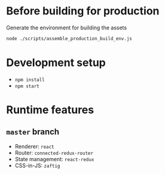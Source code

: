 # Before building for production

Generate the environment for building the assets

```sh
node ./scripts/assemble_production_build_env.js
```

# Development setup

- `npm install`
- `npm start`

# Runtime features

## `master` branch

- Renderer: `react`
- Router: `connected-redux-router`
- State management: `react-redux`
- CSS-in-JS: `zaftig`
